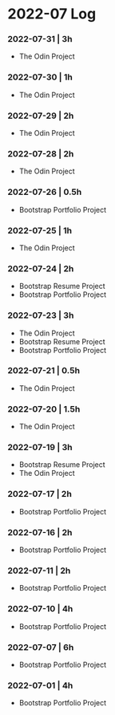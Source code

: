 # 2022-07 Log

### 2022-07-31 | 3h
- The Odin Project

### 2022-07-30 | 1h
- The Odin Project

### 2022-07-29 | 2h
- The Odin Project

### 2022-07-28 | 2h
- The Odin Project

### 2022-07-26 | 0.5h
- Bootstrap Portfolio Project

### 2022-07-25 | 1h
- The Odin Project

### 2022-07-24 | 2h
- Bootstrap Resume Project
- Bootstrap Portfolio Project

### 2022-07-23 | 3h
- The Odin Project
- Bootstrap Resume Project
- Bootstrap Portfolio Project

### 2022-07-21 | 0.5h
- The Odin Project

### 2022-07-20 | 1.5h
- The Odin Project

### 2022-07-19 | 3h
- Bootstrap Resume Project
- The Odin Project

### 2022-07-17 | 2h
- Bootstrap Portfolio Project

### 2022-07-16 | 2h
- Bootstrap Portfolio Project

### 2022-07-11 | 2h
- Bootstrap Portfolio Project

### 2022-07-10 | 4h
- Bootstrap Portfolio Project

### 2022-07-07 | 6h
- Bootstrap Portfolio Project

### 2022-07-01 | 4h
- Bootstrap Portfolio Project
